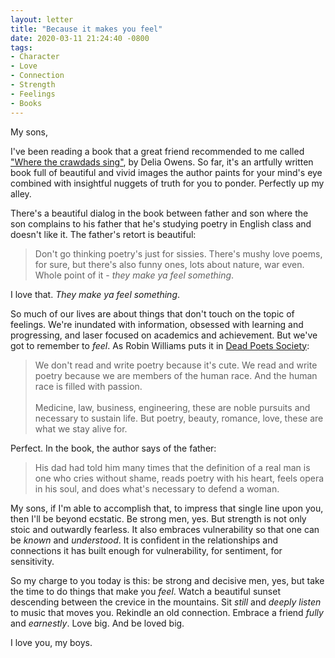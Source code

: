 ```yaml
---
layout: letter
title: "Because it makes you feel"
date: 2020-03-11 21:24:40 -0800
tags:
- Character
- Love
- Connection
- Strength
- Feelings
- Books
---
```

My sons,

I've been reading a book that a great friend recommended to me called ["Where the crawdads sing"](https://www.amazon.com/Where-Crawdads-Sing-Delia-Owens/dp/0735219095/ref=sr_1_2?crid=3PGXK0DFMJERZ&keywords=where+the+crawdads+sing&qid=1583994330&sprefix=where+the+craw%2Caps%2C216&sr=8-2), by Delia Owens. So far, it's an artfully written book full of beautiful and vivid images the author paints for your mind's eye combined with insightful nuggets of truth for you to ponder. Perfectly up my alley.

There's a beautiful dialog in the book between father and son where the son complains to his father that he's studying poetry in English class and doesn't like it. The father's retort is beautiful:

> Don't go thinking poetry's just for sissies. There's mushy love poems, for sure, but there's also funny ones, lots about nature, war even. Whole point of it - *they make ya feel something*.

I love that. *They make ya feel something*.

So much of our lives are about things that don't touch on the topic of feelings. We're inundated with information, obsessed with learning and progressing, and laser focused on academics and achievement. But we've got to remember to *feel*. As Robin Williams puts it in [Dead Poets Society](https://www.imdb.com/title/tt0097165/):

> We don't read and write poetry because it's cute. We read and write poetry because we are members of the human race. And the human race is filled with passion.<br><br>
> Medicine, law, business, engineering, these are noble pursuits and necessary to sustain life. But poetry, beauty, romance, love, these are what we stay alive for.

Perfect. In the book, the author says of the father:

> His dad had told him many times that the definition of a real man is one who cries without shame, reads poetry with his heart, feels opera in his soul, and does what's necessary to defend a woman.

My sons, if I'm able to accomplish that, to impress that single line upon you, then I'll be beyond ecstatic. Be strong men, yes. But strength is not only stoic and outwardly fearless. It also embraces vulnerability so that one can be *known* and *understood*. It is confident in the relationships and connections it has built enough for vulnerability, for sentiment, for sensitivity.

So my charge to you today is this: be strong and decisive men, yes, but take the time to do things that make you *feel*. Watch a beautiful sunset descending between the crevice in the mountains. Sit *still* and *deeply listen* to music that moves you. Rekindle an old connection. Embrace a friend *fully* and *earnestly*. Love big. And be loved big.

I love you, my boys.
